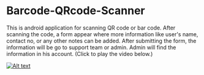 # Barcode-QRcode-Scanner
This is android application for scanning QR code or bar code. After scanning the code, a form appear where more information like user's name, contact no, or any other notes can be added. After submitting the form, the information will be go to support team or admin. Admin will find the information in his account. 
(Click to play the video below.)

[![Alt text](https://img.youtube.com/vi/ygnJJb7x8Fk/0.jpg)](https://www.youtube.com/watch?v=ygnJJb7x8Fk)

